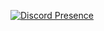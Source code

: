 [![Discord Presence](https://lanyard.cnrad.dev/api/857746624196247572)](https://discord.com/users/857746624196247572)
